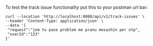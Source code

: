 To test the track issue functionality put this to your postman url bar:
```
curl --location 'http://localhost:8080/api/v1/track-issues' \
--header 'Content-Type: application/json' \
--data '{
 "request":"jom tu pase problem me pranu mesazhin per otp",
 "userId":"123"
}'
```

